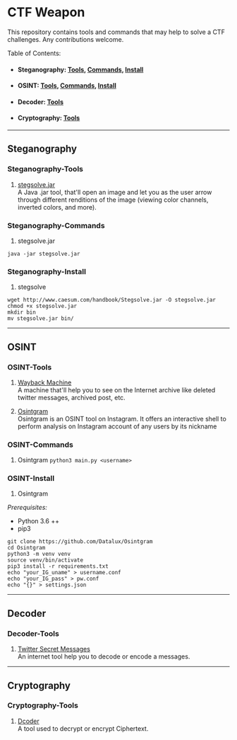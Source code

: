 # CTF Weapon

This repository contains tools and commands that may help to solve a CTF challenges. Any contributions welcome. </br>

Table of Contents:
- #### Steganography: [Tools](#Steganography-Tools), [Commands](#Steganography-Commands), [Install](#Steganography-Install)
- #### OSINT: [Tools](#OSINT-Tools), [Commands](#OSINT-Commands), [Install](#OSINT-Install)
- #### Decoder: [Tools](#Decoder-Tools)
- #### Cryptography: [Tools](#Cryptography-Tools)

---

## Steganography

### Steganography-Tools

1. [stegsolve.jar](http://www.caesum.com/handbook/stego.htm) </br>
A Java .jar tool, that'll open an image and let you as the user arrow through different renditions of the image (viewing color channels, inverted colors, and more).

### Steganography-Commands

1. stegsolve.jar

`java -jar stegsolve.jar`

### Steganography-Install

1. stegsolve
```
wget http://www.caesum.com/handbook/Stegsolve.jar -O stegsolve.jar
chmod +x stegsolve.jar
mkdir bin
mv stegsolve.jar bin/
```

---

## OSINT

### OSINT-Tools

1. [Wayback Machine](https://archive.org/web/) </br>
A machine that'll help you to see on the Internet archive like deleted twitter messages, archived post, etc.

2. [Osintgram](https://github.com/Datalux/Osintgram) </br>
Osintgram is an OSINT tool on Instagram. It offers an interactive shell to perform analysis on Instagram account of any users by its nickname

### OSINT-Commands

1. Osintgram
`python3 main.py <username>`

### OSINT-Install

1. Osintgram

*Prerequisites:* </br>
- Python 3.6 ++
- pip3
```
git clone https://github.com/Datalux/Osintgram
cd Osintgram
python3 -m venv venv
source venv/bin/activate
pip3 install -r requirements.txt
echo "your_IG_uname" > username.conf
echo "your_IG_pass" > pw.conf
echo "{}" > settings.json
```
---

## Decoder

### Decoder-Tools

1. [Twitter Secret Messages](https://holloway.nz/steg/) </br>
An internet tool help you to decode or encode a messages.

---

## Cryptography

### Cryptography-Tools
1. [Dcoder](https://www.dcode.fr/en) </br>
A tool used to decrypt or encrypt Ciphertext.
